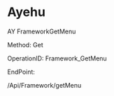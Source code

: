 #     Ayehu


AY FrameworkGetMenu

Method: Get

OperationID: Framework_GetMenu

EndPoint:

/Api/Framework/getMenu
